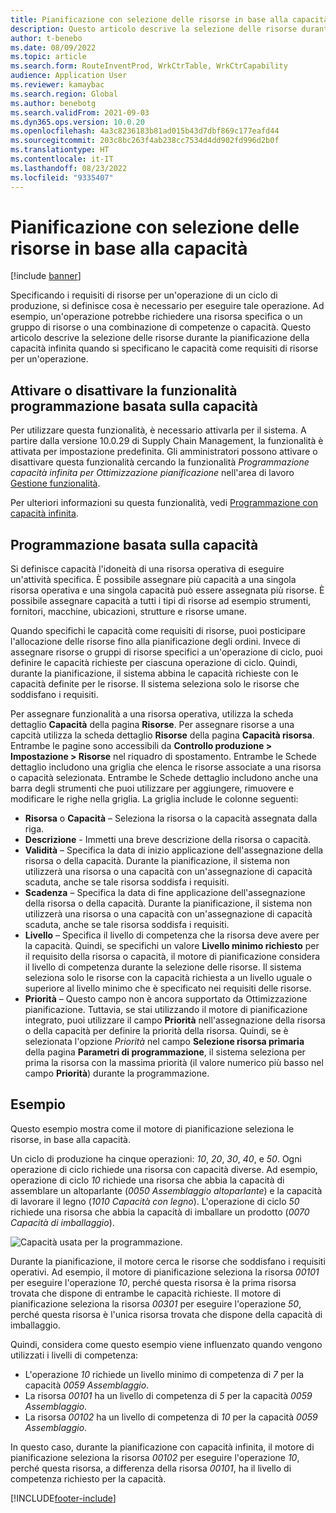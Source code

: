 ```yaml
---
title: Pianificazione con selezione delle risorse in base alla capacità
description: Questo articolo descrive la selezione delle risorse durante la pianificazione della capacità infinita quando si specificano le capacità come requisiti di risorse per un'operazione.
author: t-benebo
ms.date: 08/09/2022
ms.topic: article
ms.search.form: RouteInventProd, WrkCtrTable, WrkCtrCapability
audience: Application User
ms.reviewer: kamaybac
ms.search.region: Global
ms.author: benebotg
ms.search.validFrom: 2021-09-03
ms.dyn365.ops.version: 10.0.20
ms.openlocfilehash: 4a3c8236183b81ad015b43d7dbf869c177eafd44
ms.sourcegitcommit: 203c8bc263f4ab238cc7534d4dd902fd996d2b0f
ms.translationtype: HT
ms.contentlocale: it-IT
ms.lasthandoff: 08/23/2022
ms.locfileid: "9335407"
---
```

# <a name="scheduling-with-resource-selection-based-on-capability"></a>Pianificazione con selezione delle risorse in base alla capacità

[!include [banner](../../includes/banner.md)]

Specificando i requisiti di risorse per un'operazione di un ciclo di produzione, si definisce cosa è necessario per eseguire tale operazione. Ad esempio, un'operazione potrebbe richiedere una risorsa specifica o un gruppo di risorse o una combinazione di competenze o capacità. Questo articolo descrive la selezione delle risorse durante la pianificazione della capacità infinita quando si specificano le capacità come requisiti di risorse per un'operazione.

## <a name="turn-the-capability-based-scheduling-feature-on-or-off"></a>Attivare o disattivare la funzionalità programmazione basata sulla capacità

Per utilizzare questa funzionalità, è necessario attivarla per il sistema. A partire dalla versione 10.0.29 di Supply Chain Management, la funzionalità è attivata per impostazione predefinita. Gli amministratori possono attivare o disattivare questa funzionalità cercando la funzionalità *Programmazione capacità infinita per Ottimizzazione pianificazione* nell'area di lavoro [Gestione funzionalità](../../../fin-ops-core/fin-ops/get-started/feature-management/feature-management-overview.md).

Per ulteriori informazioni su questa funzionalità, vedi [Programmazione con capacità infinita](infinite-capacity-planning.md).

## <a name="capability-based-scheduling"></a>Programmazione basata sulla capacità

Si definisce capacità l'idoneità di una risorsa operativa di eseguire un'attività specifica. È possibile assegnare più capacità a una singola risorsa operativa e una singola capacità può essere assegnata più risorse. È possibile assegnare capacità a tutti i tipi di risorse ad esempio strumenti, fornitori, macchine, ubicazioni, strutture e risorse umane.

Quando specifichi le capacità come requisiti di risorse, puoi posticipare l'allocazione delle risorse fino alla pianificazione degli ordini. Invece di assegnare risorse o gruppi di risorse specifici a un'operazione di ciclo, puoi definire le capacità richieste per ciascuna operazione di ciclo. Quindi, durante la pianificazione, il sistema abbina le capacità richieste con le capacità definite per le risorse. Il sistema seleziona solo le risorse che soddisfano i requisiti.

Per assegnare funzionalità a una risorsa operativa, utilizza la scheda dettaglio **Capacità** della pagina **Risorse**. Per assegnare risorse a una capcità utilizza la scheda dettaglio **Risorse** della pagina **Capacità risorsa**. Entrambe le pagine sono accessibili da **Controllo produzione \> Impostazione \> Risorse** nel riquadro di spostamento. Entrambe le Schede dettaglio includono una griglia che elenca le risorse associate a una risorsa o capacità selezionata. Entrambe le Schede dettaglio includono anche una barra degli strumenti che puoi utilizzare per aggiungere, rimuovere e modificare le righe nella griglia. La griglia include le colonne seguenti:

- **Risorsa** o **Capacità** – Seleziona la risorsa o la capacità assegnata dalla riga.
- **Descrizione** - Immetti una breve descrizione della risorsa o capacità.
- **Validità** – Specifica la data di inizio applicazione dell'assegnazione della risorsa o della capacità. Durante la pianificazione, il sistema non utilizzerà una risorsa o una capacità con un'assegnazione di capacità scaduta, anche se tale risorsa soddisfa i requisiti.
- **Scadenza** – Specifica la data di fine applicazione dell'assegnazione della risorsa o della capacità. Durante la pianificazione, il sistema non utilizzerà una risorsa o una capacità con un'assegnazione di capacità scaduta, anche se tale risorsa soddisfa i requisiti.
- **Livello** – Specifica il livello di competenza che la risorsa deve avere per la capacità. Quindi, se specifichi un valore **Livello minimo richiesto** per il requisito della risorsa o capacità, il motore di pianificazione considera il livello di competenza durante la selezione delle risorse. Il sistema seleziona solo le risorse con la capacità richiesta a un livello uguale o superiore al livello minimo che è specificato nei requisiti delle risorse.
- **Priorità** – Questo campo non è ancora supportato da Ottimizzazione pianificazione. Tuttavia, se stai utilizzando il motore di pianificazione integrato, puoi utilizzare il campo **Priorità** nell'assegnazione della risorsa o della capacità per definire la priorità della risorsa. Quindi, se è selezionata l'opzione *Priorità* nel campo **Selezione risorsa primaria** della pagina **Parametri di programmazione**, il sistema seleziona per prima la risorsa con la massima priorità (il valore numerico più basso nel campo **Priorità**) durante la programmazione.

## <a name="example"></a>Esempio

Questo esempio mostra come il motore di pianificazione seleziona le risorse, in base alla capacità.

Un ciclo di produzione ha cinque operazioni: *10*, *20*, *30*, *40*, e *50*. Ogni operazione di ciclo richiede una risorsa con capacità diverse. Ad esempio, operazione di ciclo *10* richiede una risorsa che abbia la capacità di assemblare un altoparlante (*0050 Assemblaggio altoparlante*) e la capacità di lavorare il legno (*1010 Capacità con legno*). L'operazione di ciclo *50* richiede una risorsa che abbia la capacità di imballare un prodotto (*0070 Capacità di imballaggio*).

![Capacità usata per la programmazione.](media/capability-based-scheduling.png "Capacità usata per la programmazione.")

Durante la pianificazione, il motore cerca le risorse che soddisfano i requisiti operativi. Ad esempio, il motore di pianificazione seleziona la risorsa *00101* per eseguire l'operazione *10*, perché questa risorsa è la prima risorsa trovata che dispone di entrambe le capacità richieste. Il motore di pianificazione seleziona la risorsa *00301* per eseguire l'operazione *50*, perché questa risorsa è l'unica risorsa trovata che dispone della capacità di imballaggio.

Quindi, considera come questo esempio viene influenzato quando vengono utilizzati i livelli di competenza:

- L'operazione *10* richiede un livello minimo di competenza di *7* per la capacità *0059 Assemblaggio*.
- La risorsa *00101* ha un livello di competenza di *5* per la capacità *0059 Assemblaggio*.
- La risorsa *00102* ha un livello di competenza di *10* per la capacità *0059 Assemblaggio*.

In questo caso, durante la pianificazione con capacità infinita, il motore di pianificazione seleziona la risorsa *00102* per eseguire l'operazione *10*, perché questa risorsa, a differenza della risorsa *00101*, ha il livello di competenza richiesto per la capacità.

[!INCLUDE[footer-include](../../../includes/footer-banner.md)]
